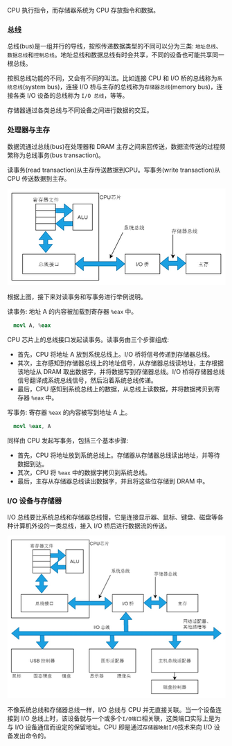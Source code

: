 
CPU 执行指令，而存储器系统为 CPU 存放指令和数据。

### 总线

总线(bus)是一组并行的导线，按照传递数据类型的不同可以分为三类: `地址总线`、`数据总线`和`控制总线`。地址总线和数据总线有时会共享，不同的设备也可能共享同一根总线。

按照总线功能的不同，又会有不同的叫法。比如连接 CPU 和 I/O 桥的总线称为`系统总线`(system bus)，连接 I/O 桥与主存的总线称为`存储器总线`(memory bus)，连接各类 I/O 设备的总线称为 `I/O 总线`，等等。

存储器通过各类总线与不同设备之间进行数据的交互。


### 处理器与主存

数据流通过总线(bus)在处理器和 DRAM 主存之间来回传送，数据流传送的过程频繁称为总线事务(bus transaction)。

读事务(read transaction)从主存传送数据到CPU。写事务(write transaction)从 CPU 传送数据到主存。

![](img/02_CPU和主存的总线结构.jpg "典型的CPU和主存的总线结构")

根据上图，接下来对读事务和写事务进行举例说明。

读事务: 地址 A 的内容被加载到寄存器 `%eax` 中。
```s
  movl A, %eax
```
CPU 芯片上的总线接口发起读事务。读事务由三个步骤组成:
- 首先，CPU 将地址 A 放到系统总线上。I/O 桥将信号传递到存储器总线。
- 其次，主存感知到存储器总线上的地址信号，从存储器总线读地址，主存根据该地址从 DRAM 取出数据字，并将数据写到存储器总线。I/O 桥将存储器总线信号翻译成系统总线信号，然后沿着系统总线传递。
- 最后，CPU 感知到系统总线上的数据，从总线上读数据，并将数据拷贝到寄存器 `%eax` 中。

写事务: 寄存器 `%eax` 的内容被写到地址 A 上。
```s
  movl %eax, A
```
同样由 CPU 发起写事务，包括三个基本步骤:
- 首先，CPU 将地址放到系统总线上。存储器从存储器总线读出地址，并等待数据到达。
- 其次，CPU 将 `%eax` 中的数据字拷贝到系统总线。
- 最后，主存从存储器总线读出数据字，并且将这些位存储到 DRAM 中。


### I/O 设备与存储器

I/O 总线要比系统总线和存储器总线慢，它是连接显示器、鼠标、键盘、磁盘等各种计算机外设的一类总线，接入 I/O 桥后进行数据流的传送。

![](img/02_IO总线.jpg "IO总线")

不像系统总线和存储器总线一样，I/O 总线与 CPU 并无直接关联。当一个设备连接到 I/O 总线上时，该设备就与一个或多个`I/O端口`相关联，这类端口实际上是为与 I/O 设备通信而设定的保留地址。CPU 即是通过`存储器映射I/O`技术来向 I/O 设备发出命令的。
